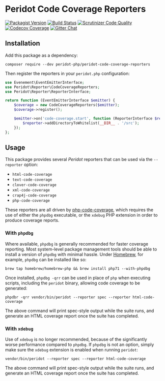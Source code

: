 # Peridot Code Coverage Reporters

[![Packagist Version](https://img.shields.io/packagist/v/peridot-php/peridot-code-coverage-reporters.svg?style=flat-square "Packagist Version")](https://packagist.org/packages/peridot-php/peridot-code-coverage-reporters)
[![Build Status](https://img.shields.io/travis/peridot-php/peridot-code-coverage-reporters/master.svg?style=flat-square "Build Status")](https://travis-ci.org/peridot-php/peridot-code-coverage-reporters)
[![Scrutinizer Code Quality](https://img.shields.io/scrutinizer/g/peridot-php/peridot-code-coverage-reporters.svg?style=flat-square "Scrutinizer Code Quality")](https://scrutinizer-ci.com/g/peridot-php/peridot-code-coverage-reporters/?branch=master)
[![Codecov Coverage](https://img.shields.io/codecov/c/github/peridot-php/peridot-code-coverage-reporters/master.svg?style=flat-square "Codecov Coverage")](https://codecov.io/gh/peridot-php/peridot-code-coverage-reporters)
[![Gitter Chat](https://img.shields.io/gitter/room/peridot-php/lobby.svg?style=flat-square "Gitter Chat")](https://gitter.im/peridot-php/lobby)

## Installation

Add this package as a dependency:

    composer require --dev peridot-php/peridot-code-coverage-reporters

Then register the reporters in your `peridot.php` configuration:

```php
use Evenement\EventEmitterInterface;
use Peridot\Reporter\CodeCoverageReporters;
use Peridot\Reporter\ReporterInterface;

return function (EventEmitterInterface $emitter) {
    $coverage = new CodeCoverageReporters($emitter);
    $coverage->register();

    $emitter->on('code-coverage.start', function (ReporterInterface $reporter) {
        $reporter->addDirectoryToWhitelist(__DIR__ . '/src');
    });
};
```

## Usage

This package provides several *Peridot* reporters that can be used via the
`--reporter` option:

- `html-code-coverage`
- `text-code-coverage`
- `clover-code-coverage`
- `xml-code-coverage`
- `crap4j-code-coverage`
- `php-code-coverage`

These reporters are all driven by [php-code-coverage], which requires the use of
either the `phpdbg` executable, or the `xdebug` PHP extension in order to
produce coverage reports.

### With `phpdbg`

Where available, `phpdbg` is generally recommended for faster coverage
reporting. Most system-level package management tools should be able to install
a version of `phpdbg` with minimal hassle. Under [Homebrew], for example,
`phpdbg` can be installed like so:

    brew tap homebrew/homebrew-php && brew install php71 --with-phpdbg

Once installed, `phpdbg -qrr` can be used in place of `php` when executing
scripts, including the `peridot` binary, allowing code coverage to be generated:

    phpdbr -qrr vendor/bin/peridot --reporter spec --reporter html-code-coverage

The above command will print spec-style output while the suite runs, and
generate an HTML coverage report once the suite has completed.

### With `xdebug`

Use of `xdebug` is no longer recommended, because of the significantly worse
performance compared to `phpdbg`. If `phpdbg` is not an option, simply make sure
the `xdebug` extension is enabled when running `peridot`:

    vendor/bin/peridot --reporter spec --reporter html-code-coverage

The above command will print spec-style output while the suite runs, and
generate an HTML coverage report once the suite has completed.

[homebrew]: https://brew.sh/
[php-code-coverage]: https://github.com/sebastianbergmann/php-code-coverage
